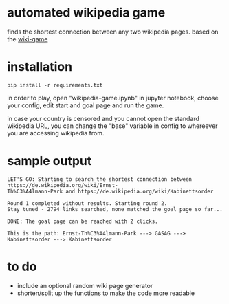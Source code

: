 # automated wikipedia game
finds the shortest connection between any two wikipedia pages. based on the [wiki-game](https://en.wikipedia.org/wiki/Wikipedia:Wiki_Game)

# installation 
```
pip install -r requirements.txt
```

in order to play, open "wikipedia-game.ipynb" in jupyter notebook, choose your config, edit start and goal page and run the game.

in case your country is censored and you cannot open the standard wikipedia URL, you can change the "base" variable in config to whereever you are accessing wikipedia from.

# sample output
```
LET'S GO: Starting to search the shortest connection between https://de.wikipedia.org/wiki/Ernst-
Th%C3%A4lmann-Park and https://de.wikipedia.org/wiki/Kabinettsorder

Round 1 completed without results. Starting round 2.
Stay tuned - 2794 links searched, none matched the goal page so far...

DONE: The goal page can be reached with 2 clicks.

This is the path: Ernst-Th%C3%A4lmann-Park ---> GASAG ---> Kabinettsorder ---> Kabinettsorder
```

# to do
- include an optional random wiki page generator
- shorten/split up the functions to make the code more readable
